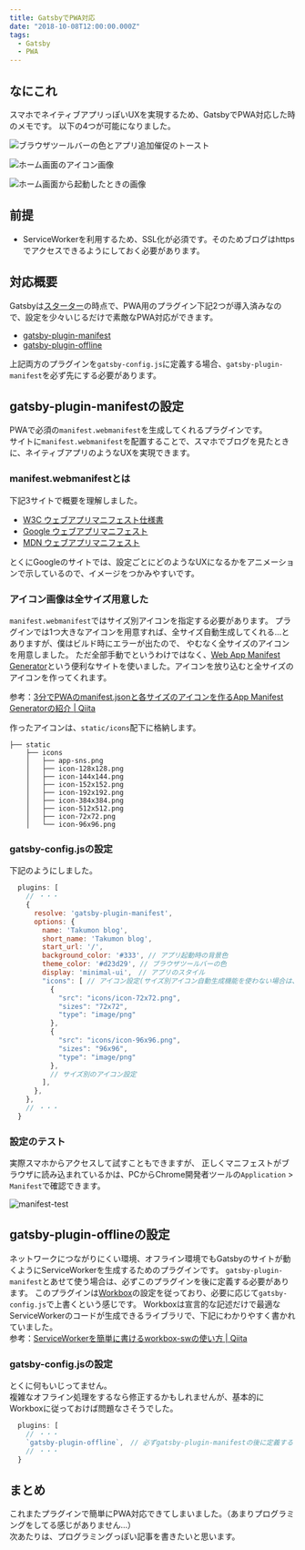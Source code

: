 ```yaml
---
title: GatsbyでPWA対応
date: "2018-10-08T12:00:00.000Z"
tags:
  - Gatsby
  - PWA
---
```


## なにこれ
スマホでネイティブアプリっぽいUXを実現するため、GatsbyでPWA対応した時のメモです。
以下の4つが可能になりました。

![ブラウザツールバーの色とアプリ追加催促のトースト](./pwa-page.png)
<br>

![ホーム画面のアイコン画像](./pwa-icon.png)
<br>

![ホーム画面から起動したときの画像](./pwa-initialpage.png)


## 前提
* ServiceWorkerを利用するため、SSL化が必須です。そのためブログはhttpsでアクセスできるようにしておく必要があります。

## 対応概要
Gatsbyは[スターター](https://github.com/gatsbyjs/gatsby-starter-default)の時点で、PWA用のプラグイン下記2つが導入済みなので、設定を少々いじるだけで素敵なPWA対応ができます。
* [gatsby-plugin-manifest](https://github.com/gatsbyjs/gatsby/tree/master/packages/gatsby-plugin-manifest)
* [gatsby-plugin-offline](https://github.com/gatsbyjs/gatsby/tree/master/packages/gatsby-plugin-offline)

上記両方のプラグインを`gatsby-config.js`に定義する場合、`gatsby-plugin-manifest`を必ず先にする必要があります。


## gatsby-plugin-manifestの設定
PWAで必須の`manifest.webmanifest`を生成してくれるプラグインです。<br>
サイトに`manifest.webmanifest`を配置することで、スマホでブログを見たときに、ネイティブアプリのようなUXを実現できます。

### manifest.webmanifestとは
下記3サイトで概要を理解しました。
* [W3C ウェブアプリマニフェスト仕様書](https://www.w3.org/TR/appmanifest/)
* [Google ウェブアプリマニフェスト](https://developers.google.com/web/fundamentals/engage-and-retain/web-app-manifest/?hl=ja)
* [MDN ウェブアプリマニフェスト](https://developer.mozilla.org/ja/docs/Web/Manifest)

とくにGoogleのサイトでは、設定ごとにどのようなUXになるかをアニメーションで示しているので、イメージをつかみやすいです。

### アイコン画像は全サイズ用意した
`manifest.webmanifest`ではサイズ別アイコンを指定する必要があります。
プラグインでは1つ大きなアイコンを用意すれば、全サイズ自動生成してくれる...とありますが、僕はビルド時にエラーが出たので、
やむなく全サイズのアイコンを用意しました。
ただ全部手動でというわけではなく、[Web App Manifest Generator](https://app-manifest.firebaseapp.com/)という便利なサイトを使いました。アイコンを放り込むと全サイズのアイコンを作ってくれます。

参考：[3分でPWAのmanifest.jsonと各サイズのアイコンを作るApp Manifest Generatorの紹介 | Qiita](https://qiita.com/shisama/items/d4d0b24980beaea57231)

作ったアイコンは、`static/icons`配下に格納します。

```
├── static
    ├── icons
    │   ├── app-sns.png
    │   ├── icon-128x128.png
    │   ├── icon-144x144.png
    │   ├── icon-152x152.png
    │   ├── icon-192x192.png
    │   ├── icon-384x384.png
    │   ├── icon-512x512.png
    │   ├── icon-72x72.png
    │   └── icon-96x96.png
```


### gatsby-config.jsの設定
下記のようにしました。

```javascript:title=gatsby-config.js
  plugins: [
    // ・・・
    {
      resolve: 'gatsby-plugin-manifest',
      options: {
        name: 'Takumon blog',
        short_name: 'Takumon blog',
        start_url: '/',
        background_color: '#333', // アプリ起動時の背景色
        theme_color: '#d23d29', // ブラウザツールバーの色
        display: 'minimal-ui',　// アプリのスタイル
        "icons": [ // アイコン設定(サイズ別アイコン自動生成機能を使わない場合は、サイズ毎に設定が必要)
          {
            "src": "icons/icon-72x72.png",
            "sizes": "72x72",
            "type": "image/png"
          },
          {
            "src": "icons/icon-96x96.png",
            "sizes": "96x96",
            "type": "image/png"
          },
          // サイズ別のアイコン設定
        ],
      },
    },
    // ・・・
  }
```

### 設定のテスト
実際スマホからアクセスして試すこともできますが、
正しくマニフェストがブラウザに読み込まれているかは、PCからChrome開発者ツールの`Application` > `Manifest`で確認できます。

![manifest-test](./manifest-test.png)



## gatsby-plugin-offlineの設定
ネットワークにつながりにくい環境、オフライン環境でもGatsbyのサイトが動くようにServiceWorkerを生成するためのプラグインです。
`gatsby-plugin-manifest`とあせて使う場合は、必ずこのプラグインを後に定義する必要があります。
このプラグインは[Workbox](https://developers.google.com/web/tools/workbox/modules/workbox-build)の設定を従っており、必要に応じて`gatsby-config.js`で上書くという感じです。
Workboxは宣言的な記述だけで最適なServiceWorkerのコードが生成できるライブラリで、下記にわかりやすく書かれていました。<br>
参考：[ServiceWorkerを簡単に書けるworkbox-swの使い方 | Qiita](https://qiita.com/nazonohito51/items/32b61cabdac8b24769bd)


### gatsby-config.jsの設定
とくに何もいじってません。<br>
複雑なオフライン処理をするなら修正するかもしれませんが、基本的にWorkboxに従っておけば問題なさそうでした。

```javascript:title=gatsby-config.js
  plugins: [
    // ・・・
    `gatsby-plugin-offline`,　// 必ずgatsby-plugin-manifestの後に定義する
    // ・・・
  }
```

## まとめ
これまたプラグインで簡単にPWA対応できてしまいました。（あまりプログラミングをしてる感じがありません...）<br>
次あたりは、プログラミングっぽい記事を書きたいと思います。